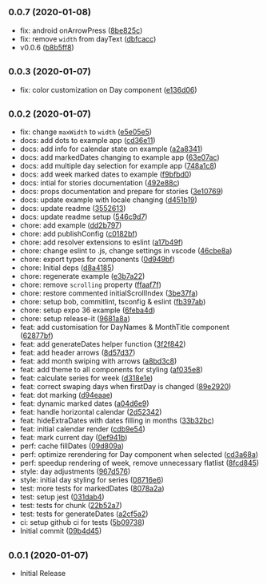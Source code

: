 ## <small>0.0.7 (2020-01-08)</small>

* fix: android onArrowPress ([8be825c](https://github.com/versum/rn-calendar/commit/8be825c))
* fix: remove `width` from dayText ([dbfcacc](https://github.com/versum/rn-calendar/commit/dbfcacc))
* v0.0.6 ([b8b5ff8](https://github.com/versum/rn-calendar/commit/b8b5ff8))

## <small>0.0.3 (2020-01-07)</small>

* fix: color customization on Day component ([e136d06](https://github.com/versum/rn-calendar/commit/e136d06))

## <small>0.0.2 (2020-01-07)</small>

* fix: change `maxWidth` to `width` ([e5e05e5](https://github.com/versum/rn-calendar/commit/e5e05e5))
* docs: add dots to example app ([cd36e11](https://github.com/versum/rn-calendar/commit/cd36e11))
* docs: add info for calendar state on example ([a2a8341](https://github.com/versum/rn-calendar/commit/a2a8341))
* docs: add markedDates changing to example app ([63e07ac](https://github.com/versum/rn-calendar/commit/63e07ac))
* docs: add multiple day selection for example app ([748a1c8](https://github.com/versum/rn-calendar/commit/748a1c8))
* docs: add week marked dates to example ([f9bfbd0](https://github.com/versum/rn-calendar/commit/f9bfbd0))
* docs: intial for stories documentation ([492e88c](https://github.com/versum/rn-calendar/commit/492e88c))
* docs: props documentation and prepare for stories ([3e10769](https://github.com/versum/rn-calendar/commit/3e10769))
* docs: update example with locale changing ([d451b19](https://github.com/versum/rn-calendar/commit/d451b19))
* docs: update readme ([3552613](https://github.com/versum/rn-calendar/commit/3552613))
* docs: update readme setup ([546c9d7](https://github.com/versum/rn-calendar/commit/546c9d7))
* chore: add example ([dd2b797](https://github.com/versum/rn-calendar/commit/dd2b797))
* chore: add publishConfig ([c0182bf](https://github.com/versum/rn-calendar/commit/c0182bf))
* chore: add resolver extensions to eslint ([a17b49f](https://github.com/versum/rn-calendar/commit/a17b49f))
* chore: change eslint to .js, change settings in vscode ([46cbe8a](https://github.com/versum/rn-calendar/commit/46cbe8a))
* chore: export types for components ([0d949bf](https://github.com/versum/rn-calendar/commit/0d949bf))
* chore: Initial deps ([d8a4185](https://github.com/versum/rn-calendar/commit/d8a4185))
* chore: regenerate example ([e3b7a22](https://github.com/versum/rn-calendar/commit/e3b7a22))
* chore: remove `scrolling` property ([ffaaf7f](https://github.com/versum/rn-calendar/commit/ffaaf7f))
* chore: restore commented initialScrollIndex ([3be37fa](https://github.com/versum/rn-calendar/commit/3be37fa))
* chore: setup bob, commitlint, tsconfig & eslint ([fb397ab](https://github.com/versum/rn-calendar/commit/fb397ab))
* chore: setup expo 36 example ([6feba4d](https://github.com/versum/rn-calendar/commit/6feba4d))
* chore: setup release-it ([9681a8a](https://github.com/versum/rn-calendar/commit/9681a8a))
* feat: add customisation for DayNames & MonthTitle component ([62877bf](https://github.com/versum/rn-calendar/commit/62877bf))
* feat: add generateDates helper function ([3f2f842](https://github.com/versum/rn-calendar/commit/3f2f842))
* feat: add header arrows ([8d57d37](https://github.com/versum/rn-calendar/commit/8d57d37))
* feat: add month swiping with arrows ([a8bd3c8](https://github.com/versum/rn-calendar/commit/a8bd3c8))
* feat: add theme to all components for styling ([af035e8](https://github.com/versum/rn-calendar/commit/af035e8))
* feat: calculate series for week ([d318e1e](https://github.com/versum/rn-calendar/commit/d318e1e))
* feat: correct swaping days when firstDay is changed ([89e2920](https://github.com/versum/rn-calendar/commit/89e2920))
* feat: dot marking ([d94eaae](https://github.com/versum/rn-calendar/commit/d94eaae))
* feat: dynamic marked dates ([a04d6e9](https://github.com/versum/rn-calendar/commit/a04d6e9))
* feat: handle horizontal calendar ([2d52342](https://github.com/versum/rn-calendar/commit/2d52342))
* feat: hideExtraDates with dates filling in months ([33b32bc](https://github.com/versum/rn-calendar/commit/33b32bc))
* feat: initial calendar render ([cdb9e54](https://github.com/versum/rn-calendar/commit/cdb9e54))
* feat: mark current day ([0ef941b](https://github.com/versum/rn-calendar/commit/0ef941b))
* perf: cache fillDates ([09d809a](https://github.com/versum/rn-calendar/commit/09d809a))
* perf: optimize rerendering for Day component when selected ([cd3a68a](https://github.com/versum/rn-calendar/commit/cd3a68a))
* perf: speedup rendering of week, remove unnecessary flatlist ([8fcd845](https://github.com/versum/rn-calendar/commit/8fcd845))
* style: day adjustments ([967d576](https://github.com/versum/rn-calendar/commit/967d576))
* style: initial day styling for series ([08716e6](https://github.com/versum/rn-calendar/commit/08716e6))
* test: more tests for markedDates ([8078a2a](https://github.com/versum/rn-calendar/commit/8078a2a))
* test: setup jest ([031dab4](https://github.com/versum/rn-calendar/commit/031dab4))
* test: tests for chunk ([22b52a7](https://github.com/versum/rn-calendar/commit/22b52a7))
* test: tests for generateDates ([a2cf5a2](https://github.com/versum/rn-calendar/commit/a2cf5a2))
* ci: setup github ci for tests ([5b09738](https://github.com/versum/rn-calendar/commit/5b09738))
* Initial commit ([09b4d45](https://github.com/versum/rn-calendar/commit/09b4d45))

## <small>0.0.1 (2020-01-07)</small>

- Initial Release
